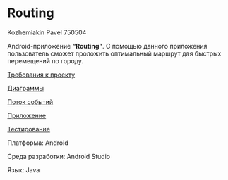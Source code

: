# Routing
Kozhemiakin Pavel 750504

Android-приложение **“Routing”**. С помощью данного приложения пользователь сможет проложить оптимальный маршрут для быстрых перемещений по городу.

[Требования к проекту](https://github.com/PaBLovko/Routing/blob/master/SRS.md)

[Диаграммы](https://github.com/PaBLovko/Routing/blob/master/UML.md)

[Поток событий](https://github.com/PaBLovko/Routing/blob/master/UseCase_flowOfevents.md)

[Приложение](https://github.com/PaBLovko/Routing/tree/master/src)

[Тестирование](https://github.com/VadimTagiev750504/Routing/blob/master/Test/Test.md)

Платформа: Android

Среда разработки: Android Studio

Язык: Java
